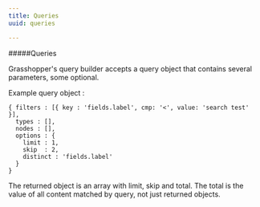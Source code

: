 ```yaml
---
title: Queries
uuid: queries

---
```


#####Queries

Grasshopper's query builder accepts a query object that contains several parameters, some optional.

Example query object : 

    { filters : [{ key : 'fields.label', cmp: '<', value: 'search test' }],
      types : [],
      nodes : [],
      options : {
        limit : 1,
        skip  : 2,
        distinct : 'fields.label'
      }
    }
    
The returned object is an array with limit, skip and total.  The total is the value of all content matched by query, not just returned objects.